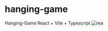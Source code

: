 # hanging-game
Hanging-Game React + Vite + Typescript
![rea](https://user-images.githubusercontent.com/69733897/183308819-155ff372-c1b1-40fd-9e6d-cce737f3b8d8.PNG)
